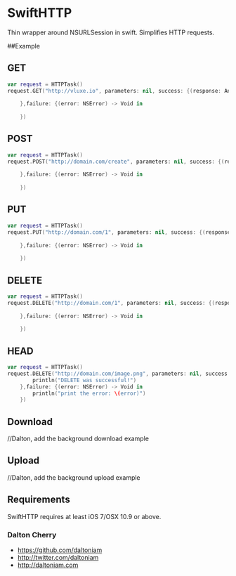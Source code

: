 SwiftHTTP
=========

Thin wrapper around NSURLSession in swift. Simplifies HTTP requests.

##Example 

## GET

```swift
var request = HTTPTask()
request.GET("http://vluxe.io", parameters: nil, success: {(response: AnyObject?) -> Void in
    
    },failure: {(error: NSError) -> Void in
    
    })
```

## POST

```swift
var request = HTTPTask()
request.POST("http://domain.com/create", parameters: nil, success: {(response: AnyObject?) -> Void in
    
    },failure: {(error: NSError) -> Void in
    
    })
```

## PUT

```swift
var request = HTTPTask()
request.PUT("http://domain.com/1", parameters: nil, success: {(response: AnyObject?) -> Void in
    
    },failure: {(error: NSError) -> Void in
    
    })
```

## DELETE

```swift
var request = HTTPTask()
request.DELETE("http://domain.com/1", parameters: nil, success: {(response: AnyObject?) -> Void in
    
    },failure: {(error: NSError) -> Void in
    
    })
```

## HEAD

```swift
var request = HTTPTask()
request.DELETE("http://domain.com/image.png", parameters: nil, success: {(response: AnyObject?) -> Void in
    	println("DELETE was successful!")
    },failure: {(error: NSError) -> Void in
		println("print the error: \(error)")
    })
```

## Download

//Dalton, add the background download example

## Upload

//Dalton, add the background upload example

## Requirements

SwiftHTTP requires at least iOS 7/OSX 10.9 or above.


### Dalton Cherry
* https://github.com/daltoniam
* http://twitter.com/daltoniam
* http://daltoniam.com
